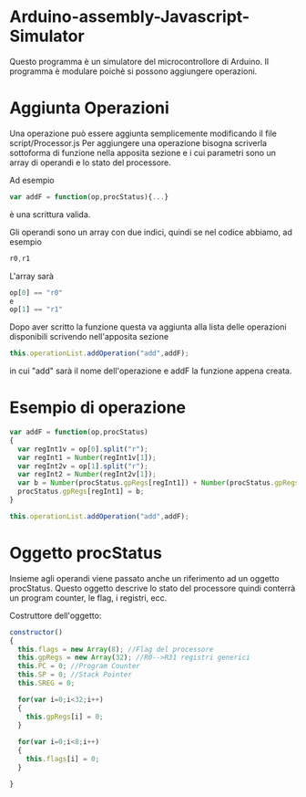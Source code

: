 # Arduino-assembly-Javascript-Simulator
Questo programma è un simulatore del microcontrollore di Arduino. Il programma è modulare poichè si possono aggiungere operazioni.

# Aggiunta Operazioni
Una operazione può essere aggiunta semplicemente modificando il file script/Processor.js
Per aggiungere una operazione bisogna scriverla sottoforma di funzione nella apposita sezione e i cui parametri sono un array di operandi e lo stato del processore. 

Ad esempio
```javascript
var addF = function(op,procStatus){...} 
```
è una scrittura valida.

Gli operandi sono un array con due indici, quindi se nel codice abbiamo, ad esempio
```javascript
r0,r1
```
L'array sarà
```javascript
op[0] == "r0"
e
op[1] == "r1"
```

Dopo aver scritto la funzione questa va aggiunta alla lista delle operazioni disponibili scrivendo nell'apposita sezione

```javascript
this.operationList.addOperation("add",addF);
```
in cui "add" sarà il nome dell'operazione e addF la funzione appena creata.

# Esempio di operazione

```javascript
var addF = function(op,procStatus)
{				
  var regInt1v = op[0].split("r");
  var regInt1 = Number(regInt1v[1]);
  var regInt2v = op[1].split("r");
  var regInt2 = Number(regInt2v[1]);
  var b = Number(procStatus.gpRegs[regInt1]) + Number(procStatus.gpRegs[regInt2]);
  procStatus.gpRegs[regInt1] = b;				
}

this.operationList.addOperation("add",addF);
```
# Oggetto procStatus

Insieme agli operandi viene passato anche un riferimento ad un oggetto procStatus.
Questo oggetto descrive lo stato del processore quindi conterrà un program counter, le flag, i registri, ecc.

Costruttore dell'oggetto:
```javascript
constructor()
{
  this.flags = new Array(8); //Flag del processore
  this.gpRegs = new Array(32); //R0-->R31 registri generici
  this.PC = 0; //Program Counter
  this.SP = 0; //Stack Pointer
  this.SREG = 0; 

  for(var i=0;i<32;i++)
  {
    this.gpRegs[i] = 0;
  }
  
  for(var i=0;i<8;i++)
  {
    this.flags[i] = 0;
  }

}
```
